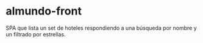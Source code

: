 # almundo-front
SPA que lista un set de hoteles respondiendo a una búsqueda por nombre y un filtrado por estrellas.
